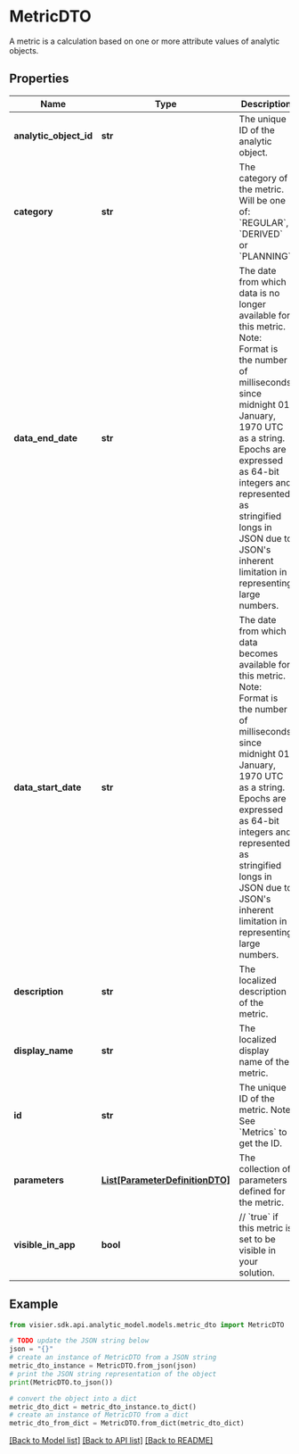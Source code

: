 # MetricDTO

A metric is a calculation based on one or more attribute values of analytic objects.

## Properties

Name | Type | Description | Notes
------------ | ------------- | ------------- | -------------
**analytic_object_id** | **str** | The unique ID of the analytic object. | [optional] 
**category** | **str** | The category of the metric. Will be one of: &#x60;REGULAR&#x60;, &#x60;DERIVED&#x60; or &#x60;PLANNING&#x60;. | [optional] 
**data_end_date** | **str** | The date from which data is no longer available for this metric.  Note: Format is the number of milliseconds since midnight 01 January, 1970 UTC as a string.  Epochs are expressed as 64-bit integers and represented as stringified longs in JSON due to JSON&#39;s inherent  limitation in representing large numbers. | [optional] 
**data_start_date** | **str** | The date from which data becomes available for this metric.  Note: Format is the number of milliseconds since midnight 01 January, 1970 UTC as a string.  Epochs are expressed as 64-bit integers and represented as stringified longs in JSON due to JSON&#39;s inherent  limitation in representing large numbers. | [optional] 
**description** | **str** | The localized description of the metric. | [optional] 
**display_name** | **str** | The localized display name of the metric. | [optional] 
**id** | **str** | The unique ID of the metric. Note: See &#x60;Metrics&#x60; to get the ID. | [optional] 
**parameters** | [**List[ParameterDefinitionDTO]**](ParameterDefinitionDTO.md) | The collection of parameters defined for the metric. | [optional] 
**visible_in_app** | **bool** | // &#x60;true&#x60; if this metric is set to be visible in your solution. | [optional] 

## Example

```python
from visier.sdk.api.analytic_model.models.metric_dto import MetricDTO

# TODO update the JSON string below
json = "{}"
# create an instance of MetricDTO from a JSON string
metric_dto_instance = MetricDTO.from_json(json)
# print the JSON string representation of the object
print(MetricDTO.to_json())

# convert the object into a dict
metric_dto_dict = metric_dto_instance.to_dict()
# create an instance of MetricDTO from a dict
metric_dto_from_dict = MetricDTO.from_dict(metric_dto_dict)
```
[[Back to Model list]](../README.md#documentation-for-models) [[Back to API list]](../README.md#documentation-for-api-endpoints) [[Back to README]](../README.md)


